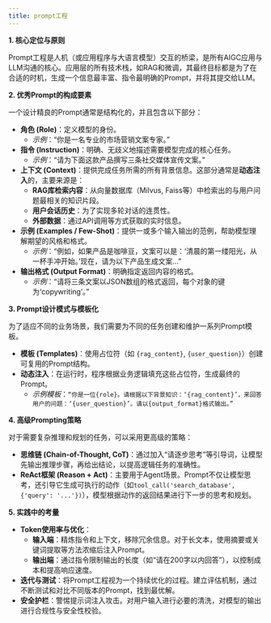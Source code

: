 ```yaml
---
title: prompt工程 
---
```


**1. 核心定位与原则**

Prompt工程是人机（或应用程序与大语言模型）交互的桥梁，是所有AIGC应用与LLM沟通的核心。应用层的所有技术栈，如RAG和微调，其最终目标都是为了在合适的时机，生成一个信息最丰富、指令最明确的Prompt，并将其提交给LLM。

**2. 优秀Prompt的构成要素**

一个设计精良的Prompt通常是结构化的，并且包含以下部分：

+ **角色 (Role)**：定义模型的身份。
    - _示例_：“你是一名专业的市场营销文案专家。”
+ **指令 (Instruction)**：明确、无歧义地描述需要模型完成的核心任务。
    - _示例_：“请为下面这款产品撰写三条社交媒体宣传文案。”
+ **上下文 (Context)**：提供完成任务所需的所有背景信息。这部分通常是**动态注入**的，主要来源是：
    - **RAG库检索内容**：从向量数据库（Milvus, Faiss等）中检索出的与用户问题最相关的知识片段。
    - **用户会话历史**：为了实现多轮对话的连贯性。
    - **外部数据**：通过API调用等方式获取的实时信息。
+ **示例 (Examples / Few-Shot)**：提供一或多个输入输出的范例，帮助模型理解期望的风格和格式。
    - _示例_：“例如，如果产品是咖啡豆，文案可以是：‘清晨的第一缕阳光，从一杯手冲开始。’现在，请为以下产品生成文案...”
+ **输出格式 (Output Format)**：明确指定返回内容的格式。
    - _示例_：“请将三条文案以JSON数组的格式返回，每个对象的键为‘copywriting’。”

**3. Prompt设计模式与模板化**

为了适应不同的业务场景，我们需要为不同的任务创建和维护一系列Prompt模板。

+ **模板 (Templates)**：使用占位符（如 `{rag_content}`, `{user_question}`）创建可复用的Prompt结构。
+ **动态注入**：在运行时，程序根据业务逻辑填充这些占位符，生成最终的Prompt。
    - _示例模板_：`“你是一位{role}。请根据以下背景知识：‘{rag_content}’，来回答用户的问题：‘{user_question}’。请以{output_format}格式输出。”`

**4. 高级Prompting策略**

对于需要复杂推理和规划的任务，可以采用更高级的策略：

+ **思维链 (Chain-of-Thought, CoT)**：通过加入“请逐步思考”等引导词，让模型先输出推理步骤，再给出结论，以提高逻辑任务的准确性。
+ **ReAct框架 (Reason + Act)**：主要用于Agent场景。Prompt不仅让模型思考，还引导它生成可执行的动作（如`tool_call('search_database', {'query': '...'})`），模型根据动作的返回结果进行下一步的思考和规划。

**5. 实践中的考量**

+ **Token使用率与优化**：
    - **输入端**：精炼指令和上下文，移除冗余信息。对于长文本，使用摘要或关键词提取等方法浓缩后注入Prompt。
    - **输出端**：通过指令限制输出的长度（如“请在200字以内回答”），以控制成本和提高响应速度。
+ **迭代与测试**：将Prompt工程视为一个持续优化的过程。建立评估机制，通过不断测试和对比不同版本的Prompt，找到最优解。
+ **安全护栏**：警惕提示词注入攻击。对用户输入进行必要的清洗，对模型的输出进行合规性与安全性校验。

